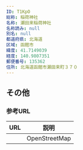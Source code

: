 ```yaml
---
ID: T1KpO
総称: 稲荷神社
名称: 瀬田来稲荷神社
名称読み: null
別名: null
都道府県: 北海道
区域: 函館市
緯度: 41.7149039
経度: 140.9807351
郵便番号: 135362
住所: 北海道函館市瀬田来町３７０
---
```


## その他

### 参考URL

| URL | 説明          |
| --- | ------------- |
|     | OpenStreetMap |
